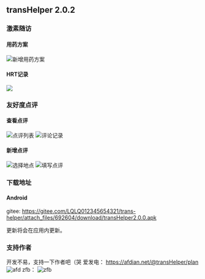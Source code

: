 ## transHelper 2.0.2

### 激素随访
#### 用药方案
![新增用药方案](https://gitee.com/LQLQ012345654321/trans-helper/raw/master/resource/pic/%E6%BF%80%E7%B4%A0%E9%9A%8F%E8%AE%BF/newMedPlan.jpg)
#### HRT记录
![](https://gitee.com/LQLQ012345654321/trans-helper/raw/master/resource/pic/%E6%BF%80%E7%B4%A0%E9%9A%8F%E8%AE%BF/newHrt.jpg)


### 友好度点评
#### 查看点评
![点评列表](https://gitee.com/LQLQ012345654321/trans-helper/raw/master/resource/pic/%E5%8F%8B%E5%A5%BD%E5%BA%A6%E7%82%B9%E8%AF%84/index.png)
![评论记录](https://gitee.com/LQLQ012345654321/trans-helper/raw/master/resource/pic/%E5%8F%8B%E5%A5%BD%E5%BA%A6%E7%82%B9%E8%AF%84/commentList.png)

#### 新增点评
![选择地点](https://gitee.com/LQLQ012345654321/trans-helper/raw/master/resource/pic/%E5%8F%8B%E5%A5%BD%E5%BA%A6%E7%82%B9%E8%AF%84/chose.png)
![填写点评](https://gitee.com/LQLQ012345654321/trans-helper/raw/master/resource/pic/%E5%8F%8B%E5%A5%BD%E5%BA%A6%E7%82%B9%E8%AF%84/newComment.png)

### 下载地址
#### Android
gitee:
https://gitee.com/LQLQ012345654321/trans-helper/attach_files/692604/download/transHelper2.0.0.apk

更新将会在应用内更新。

### 支持作者

开发不易，支持一下作者吧（哭
爱发电：
https://afdian.net/@transHelper/plan
![afd](https://gitee.com/LQLQ012345654321/trans-helper/raw/master/resource/pic/%E7%88%B1%E5%8F%91%E7%94%B5.jpg)
zfb：
![zfb](https://gitee.com/LQLQ012345654321/trans-helper/raw/master/resource/pic/%E6%94%AF%E4%BB%98%E5%AE%9D.jpg)


